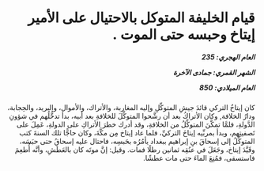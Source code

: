 <h1 dir="rtl">قيام الخليفة المتوكل بالاحتيال على الأمير إيتاخ وحبسه حتى الموت .</h1>

<h5 dir="rtl">العام الهجري:  235

الشهر القمري: جمادى الآخرة

العام الميلادي: 850</h5>

<p dir="rtl">كان إيتاخُ التركي قائدَ جيشِ المتوكِّلِ وإليه المغاربة، والأتراك، والأموال، والبريد، والحِجابة، ودارُ الخلافة, وكان الأتراكُ بعد أن رشَّحوا المتوكِّلَ للخلافةِ بعد أبيه، بدأ تدخُّلُهم في شؤونِ الدَّولةِ، فلمَّا تمكَّنَ المتوكِّلُ من الخلافةِ، وقد أدرك خطرَ الأتراكِ على الدولةِ، عَمِلَ على تَصفيتِهم، وبدأ بمربِّيه إيتاخَ التركيِّ، فلما عاد إيتاخ مِن مكَّةَ، وكان حاجًّا تلك السنةَ كتب المتوكِّلُ إلى إسحاقَ بنِ إبراهيم ببغداد يأمُرُه بحَبسِه، فاحتال عليه إسحاقُ حتى حبَسَه، وقَيَّدَ إيتاخ، وجَعَلَ في عنُقِه ثمانين رطلًا فمات. وقيل: إنَّ موتَه كان بالعَطَشِ، وأنَّه أُطعِمَ فاستسقى، فمُنِعَ الماءَ حتى مات عطشًا.</p></br>
